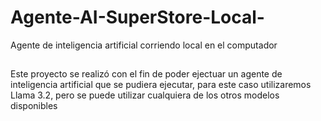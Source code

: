 # Agente-AI-SuperStore-Local-
Agente de inteligencia artificial corriendo local en el computador
##
Este proyecto se realizó con el fin de poder ejectuar un agente de inteligencia artificial que se pudiera ejecutar, para este caso utilizaremos Llama 3.2, pero se puede utilizar cualquiera de los otros modelos disponibles
